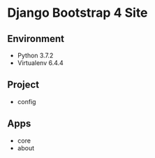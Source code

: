 # Django Bootstrap 4 Site

## Environment

- Python 3.7.2
- Virtualenv 6.4.4

## Project

- config

## Apps

- core
- about

